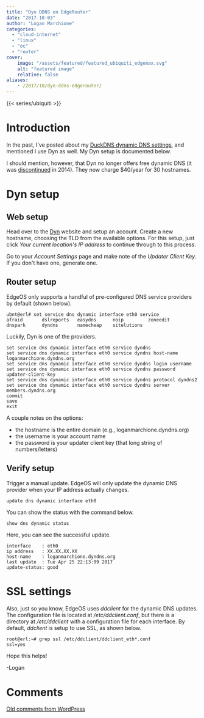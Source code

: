 ```yaml
---
title: "Dyn DDNS on EdgeRouter"
date: "2017-10-03"
author: "Logan Marchione"
categories: 
  - "cloud-internet"
  - "linux"
  - "oc"
  - "router"
cover:
    image: "/assets/featured/featured_ubiquiti_edgemax.svg"
    alt: "featured image"
    relative: false
aliases:
    - /2017/10/dyn-ddns-edgerouter/
---
```


{{< series/ubiquiti >}}

# Introduction

In the past, I've posted about my [DuckDNS dynamic DNS settings](/2017/04/duckdns-on-edgerouter/), and mentioned I use Dyn as well. My Dyn setup is documented below.

I should mention, however, that Dyn no longer offers free dynamic DNS (it was [discontinued](https://dyn.com/blog/why-we-decided-to-stop-offering-free-accounts/) in 2014). They now charge $40/year for 30 hostnames.

# Dyn setup

## Web setup

Head over to the [Dyn](https://dyn.com) website and setup an account. Create a new hostname, choosing the TLD from the available options. For this setup, just click _Your current location's IP address_ to continue through to this process.

Go to your _Account Settings_ page and make note of the _Updater Client Key_. If you don't have one, generate one.

## Router setup

EdgeOS only supports a handful of pre-configured DNS service providers by default (shown below).

```
ubnt@erl# set service dns dynamic interface eth0 service
afraid       dslreports   easydns      noip         zoneedit
dnspark      dyndns       namecheap    sitelutions
```

Luckily, Dyn is one of the providers.

```
set service dns dynamic interface eth0 service dyndns
set service dns dynamic interface eth0 service dyndns host-name loganmarchione.dyndns.org
set service dns dynamic interface eth0 service dyndns login username
set service dns dynamic interface eth0 service dyndns password updater-client-key
set service dns dynamic interface eth0 service dyndns protocol dyndns2
set service dns dynamic interface eth0 service dyndns server members.dyndns.org
commit
save
exit
```

A couple notes on the options:

- the hostname is the entire domain (e.g., loganmarchione.dyndns.org)
- the username is your account name
- the password is your updater client key (that long string of numbers/letters)

## Verify setup

Trigger a manual update. EdgeOS will only update the dynamic DNS provider when your IP address actually changes.

```
update dns dynamic interface eth0
```

You can show the status with the command below.

```
show dns dynamic status
```

Here, you can see the successful update.

```
interface    : eth0
ip address   : XX.XX.XX.XX
host-name    : loganmarchione.dyndns.org
last update  : Tue Apr 25 22:13:09 2017
update-status: good
```

# SSL settings

Also, just so you know, EdgeOS uses _ddclient_ for the dynamic DNS updates. The configuration file is located at _/etc/ddclient.conf_, but there is a directory at _/etc/ddclient_ with a configuration file for each interface. By default, _ddclient_ is setup to use SSL, as shown below.

```
root@erl:~# grep ssl /etc/ddclient/ddclient_eth*.conf
ssl=yes
```

Hope this helps!

\-Logan

# Comments

[Old comments from WordPress](/2017/10/dyn-ddns-on-edgerouter/comments.txt)